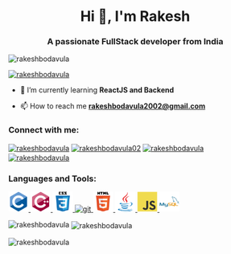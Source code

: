 <h1 align="center">Hi 👋, I'm Rakesh</h1>
<h3 align="center">A passionate FullStack developer from India</h3>

<p align="left"> <img src="https://komarev.com/ghpvc/?username=rakeshbodavula&label=Profile%20views&color=0e75b6&style=flat" alt="rakeshbodavula" /> </p>

<p align="left"> <a href="https://github.com/ryo-ma/github-profile-trophy"><img src="https://github-profile-trophy.vercel.app/?username=rakeshbodavula" alt="rakeshbodavula" /></a> </p>

- 🌱 I’m currently learning **ReactJS and Backend**

- 📫 How to reach me **rakeshbodavula2002@gmail.com**

<h3 align="left">Connect with me:</h3>
<p align="left">
<a href="https://linkedin.com/in/rakeshbodavula" target="blank"><img align="center" src="https://raw.githubusercontent.com/rahuldkjain/github-profile-readme-generator/master/src/images/icons/Social/linked-in-alt.svg" alt="rakeshbodavula" height="30" width="40" /></a>
<a href="https://www.hackerrank.com/rakeshbodavula02" target="blank"><img align="center" src="https://raw.githubusercontent.com/rahuldkjain/github-profile-readme-generator/master/src/images/icons/Social/hackerrank.svg" alt="rakeshbodavula02" height="30" width="40" /></a>
<a href="https://codeforces.com/profile/rakeshbodavula" target="blank"><img align="center" src="https://cdn.jsdelivr.net/npm/simple-icons@3.0.1/icons/codeforces.svg" alt="rakeshbodavula" height="30" width="40" /></a>
<a href="https://www.leetcode.com/rakeshbodavula" target="blank"><img align="center" src="https://raw.githubusercontent.com/rahuldkjain/github-profile-readme-generator/master/src/images/icons/Social/leet-code.svg" alt="rakeshbodavula" height="30" width="40" /></a>
</p>

<h3 align="left">Languages and Tools:</h3>
<p align="left"> <a href="https://www.cprogramming.com/" target="_blank"> <img src="https://raw.githubusercontent.com/devicons/devicon/master/icons/c/c-original.svg" alt="c" width="40" height="40"/> </a> <a href="https://www.w3schools.com/cpp/" target="_blank"> <img src="https://raw.githubusercontent.com/devicons/devicon/master/icons/cplusplus/cplusplus-original.svg" alt="cplusplus" width="40" height="40"/> </a> <a href="https://www.w3schools.com/css/" target="_blank"> <img src="https://raw.githubusercontent.com/devicons/devicon/master/icons/css3/css3-original-wordmark.svg" alt="css3" width="40" height="40"/> </a> <a href="https://git-scm.com/" target="_blank"> <img src="https://www.vectorlogo.zone/logos/git-scm/git-scm-icon.svg" alt="git" width="40" height="40"/> </a> <a href="https://www.w3.org/html/" target="_blank"> <img src="https://raw.githubusercontent.com/devicons/devicon/master/icons/html5/html5-original-wordmark.svg" alt="html5" width="40" height="40"/> </a> <a href="https://www.java.com" target="_blank"> <img src="https://raw.githubusercontent.com/devicons/devicon/master/icons/java/java-original.svg" alt="java" width="40" height="40"/> </a> <a href="https://developer.mozilla.org/en-US/docs/Web/JavaScript" target="_blank"> <img src="https://raw.githubusercontent.com/devicons/devicon/master/icons/javascript/javascript-original.svg" alt="javascript" width="40" height="40"/> </a> <a href="https://www.mysql.com/" target="_blank"> <img src="https://raw.githubusercontent.com/devicons/devicon/master/icons/mysql/mysql-original-wordmark.svg" alt="mysql" width="40" height="40"/> </a> </p>

<p><img align="left" src="https://github-readme-stats.vercel.app/api/top-langs?username=rakeshbodavula&show_icons=true&locale=en&layout=compact" alt="rakeshbodavula" /></p>

<p>&nbsp;<img align="center" src="https://github-readme-stats.vercel.app/api?username=rakeshbodavula&show_icons=true&locale=en" alt="rakeshbodavula" /></p>

<p><img align="center" src="https://github-readme-streak-stats.herokuapp.com/?user=rakeshbodavula&" alt="rakeshbodavula" /></p>
